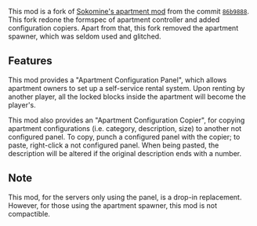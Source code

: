 This mod is a fork of [Sokomine's apartment mod][upstream] from the commit [`86b9888`](https://github.com/Sokomine/apartment/commit/86b9888c703fd2711dd86f75102753024ebfac2b). This fork redone the formspec of apartment controller and added configuration copiers. Apart from that, this fork removed the apartment spawner, which was seldom used and glitched.

## Features
This mod provides a "Apartment Configuration Panel", which allows apartment owners to set up a self-service rental system. Upon renting by another player, all the locked blocks inside the apartment will become the player's.

This mod also provides an "Apartment Configuration Copier", for copying apartment configurations (i.e. category, description, size) to another not configured panel. To copy, punch a configured panel with the copier; to paste, right-click a not configured panel. When being pasted, the description will be altered if the original description ends with a number.

## Note
This mod, for the servers only using the panel, is a drop-in replacement. However, for those using the apartment spawner, this mod is not compactible.

[upstream]: https://content.minetest.net/packages/Sokomine/apartment/


